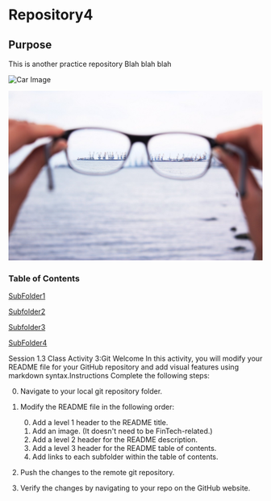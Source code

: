 # Repository4
## Purpose
This is another practice repository
Blah blah blah

![Car Image](https://cdn.pixabay.com/photo/2012/05/29/00/43/car-49278__340.jpg)

![Ship Image](GlassesShipsImage.jpg)

### Table of Contents
[SubFolder1](Subfold1/)

[Subfolder2](Subfold2/)

[Subfolder3](Subfold3/)

[SubFolder4](Subfold4/)

Session 1.3 Class Activity 3:Git Welcome
In this activity, you will modify your README file for your GitHub repository and add visual features using markdown syntax.Instructions
Complete the following steps:

0. Navigate to your local git repository folder.
0. Modify the README file in the following order:

    0. Add a level 1 header to the README title.
    0. Add an image. (It doesn't need to be FinTech-related.)
    0. Add a level 2 header for the README description.
    0. Add a level 3 header for the README table of contents.
    0. Add links to each subfolder within the table of contents.
0. Push the changes to the remote git repository.
0. Verify the changes by navigating to your repo on the GitHub website.
